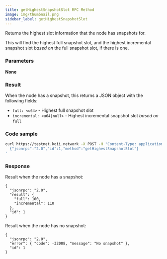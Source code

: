 ```yaml
---
title: getHighestSnapshotSlot RPC Method
image: img/thumbnail.png
sidebar_label: getHighestSnapshotSlot
---
```


Returns the highest slot information that the node has snapshots for.

This will find the highest full snapshot slot, and the highest incremental snapshot slot _based on_ the full snapshot slot, if there is one.

### Parameters

**None**

### Result

When the node has a snapshot, this returns a JSON object with the following fields:

*   `full: <u64>` - Highest full snapshot slot
*   `incremental: <u64|null>` - Highest incremental snapshot slot _based on_ `full`

### Code sample

```bash
curl https://testnet.koii.network -X POST -H "Content-Type: application/json" -d '
  {"jsonrpc":"2.0","id":1,"method":"getHighestSnapshotSlot"}
'
```


### Response

Result when the node has a snapshot:

```
{
  "jsonrpc": "2.0",
  "result": {
    "full": 100,
    "incremental": 110
  },
  "id": 1
}
```


Result when the node has no snapshot:

```
{
  "jsonrpc": "2.0",
  "error": { "code": -32008, "message": "No snapshot" },
  "id": 1
}
```

